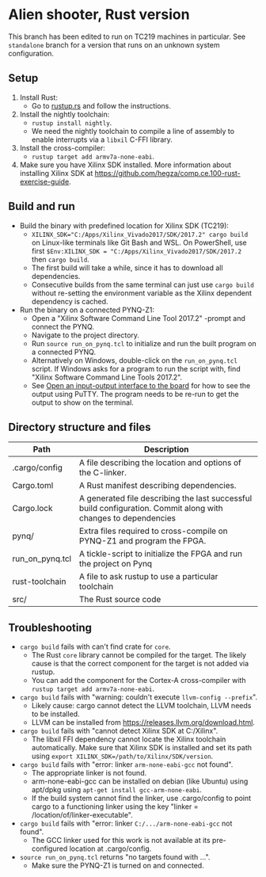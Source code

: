 # Alien shooter, Rust version

This branch has been edited to run on TC219 machines in particular. See `standalone` branch for a version that runs on an unknown system configuration.

## Setup

1. Install Rust:
    - Go to [rustup.rs](https://rustup.rs/) and follow the instructions.
2. Install the nightly toolchain:
    - ```rustup install nightly```.
    - We need the nightly toolchain to compile a line of assembly to enable interrupts via a `libxil` C-FFI library.
3. Install the cross-compiler:
    - `rustup target add armv7a-none-eabi`.
4. Make sure you have Xilinx SDK installed. More information about installing Xilinx SDK at https://github.com/hegza/comp.ce.100-rust-exercise-guide.

## Build and run
- Build the binary with predefined location for Xilinx SDK (TC219):
    - `XILINX_SDK="C:/Apps/Xilinx_Vivado2017/SDK/2017.2" cargo build` on Linux-like terminals like Git Bash and WSL. On PowerShell, use first `$Env:XILINX_SDK = "C:/Apps/Xilinx_Vivado2017/SDK/2017.2` then `cargo build`.
    - The first build will take a while, since it has to download all dependencies.
    - Consecutive builds from the same terminal can just use `cargo build` without re-setting the environment variable as the Xilinx dependent dependency is cached.
- Run the binary on a connected PYNQ-Z1:
    - Open a "Xilinx Software Command Line Tool 2017.2" -prompt and connect the PYNQ.
    - Navigate to the project directory.
    - Run `source run_on_pynq.tcl` to initialize and run the built program on a connected PYNQ.
    - Alternatively on Windows, double-click on the `run_on_pynq.tcl` script. If Windows asks for a program to run the script with, find "Xilinx Software Command Line Tools 2017.2".
    - See [Open an input-output interface to the board](https://github.com/hegza/comp.ce.100-rust-exercise-guide/blob/master/src/3_launch.md#open-an-input-output-interface-to-the-board) for how to see the output using PuTTY. The program needs to be re-run to get the output to show on the terminal.

## Directory structure and files

| Path            | Description                                                                                                    |
|-----------------|----------------------------------------------------------------------------------------------------------------|
| .cargo/config   | A file describing the location and options of the C-linker.                                                    |
| Cargo.toml      | A Rust manifest describing dependencies.                                                                       |
| Cargo.lock      | A generated file describing the last successful build configuration. Commit along with changes to dependencies |
| pynq/           | Extra files required to cross-compile on PYNQ-Z1 and program the FPGA.                                         |
| run_on_pynq.tcl | A tickle-script to initialize the FPGA and run the project on Pynq                                             |
| rust-toolchain  | A file to ask rustup to use a particular toolchain                                                             |
| src/            | The Rust source code                                                                                           |


## Troubleshooting
- `cargo build` fails with can't find crate for `core`.
    * The Rust `core` library cannot be compiled for the target. The likely cause is that the correct component for the target is not added via rustup.
    * You can add the component for the Cortex-A cross-compiler with ```rustup target add armv7a-none-eabi```.
- `cargo build` fails with "warning: couldn't execute `llvm-config --prefix`".
    * Likely cause: cargo cannot detect the LLVM toolchain, LLVM needs to be installed.
    * LLVM can be installed from https://releases.llvm.org/download.html.
- `cargo build` fails with "cannot detect Xilinx SDK at C:/Xilinx".
    * The libxil FFI dependency cannot locate the Xilinx toolchain automatically. Make sure that Xilinx SDK is installed and set its path using `export XILINX_SDK=/path/to/Xilinx/SDK/version`.
- `cargo build` fails with "error: linker `arm-none-eabi-gcc` not found".
    * The appropriate linker is not found.
    * arm-none-eabi-gcc can be installed on debian (like Ubuntu) using apt/dpkg using `apt-get install gcc-arm-none-eabi`.
    * If the build system cannot find the linker, use .cargo/config to point cargo to a functioning linker using the key "linker = /location/of/linker-executable".
- `cargo build` fails with "error: linker `C:/.../arm-none-eabi-gcc` not found".
    * The GCC linker used for this work is not available at its pre-configured location at .cargo/config.
- `source run_on_pynq.tcl` returns "no targets found with ...".
    * Make sure the PYNQ-Z1 is turned on and connected.


